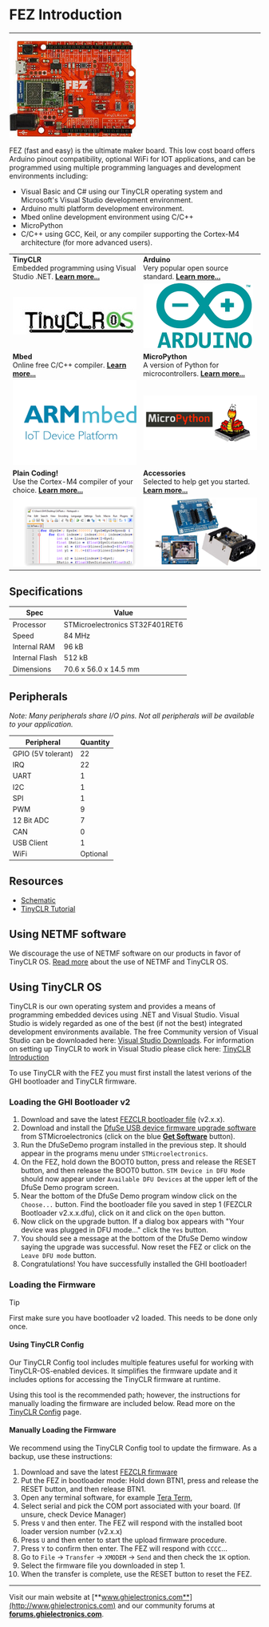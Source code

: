 # FEZ Introduction
---
![FEZ](images/fez_noborder.jpg)

FEZ (fast and easy) is the ultimate maker board. This low cost board offers Arduino pinout compatibility, optional WiFi for IOT applications, and can be programmed using multiple programming languages and development environments including:

* Visual Basic and C# using our TinyCLR operating system and Microsoft's Visual Studio development environment.
* Arduino multi platform development environment.
* Mbed online development environment using C/C++
* MicroPython
* C/C++ using GCC, Keil, or any compiler supporting the Cortex-M4 architecture (for more advanced users).

|  |  |
|--|--|
| **TinyCLR** </br> Embedded programming using Visual Studio .NET. [**Learn more...**](tinyclr.md) | **Arduino** </br> Very popular open source standard. [**Learn more...**](arduino.md) |
| [![TinyCLR](images/tinyclrlogo.jpg)](tinyclr.md) | [![Arduino](images/arduino_logo.png)](arduino.md) |
| **Mbed** </br> Online free C/C++ compiler. [**Learn more...**](mbed.md) | **MicroPython** </br> A version of Python for microcontrollers. [**Learn more...**](python.md) |
| [![Mbed Logo](images/mbed_logo.png)](mbed.md) | [![G400S](images/micro_python_logo.png)](python.md) |
| **Plain Coding!** </br> Use the Cortex-M4 compiler of your choice. [**Learn more...**](plain_coding.md) | **Accessories** </br> Selected to help get you started. [**Learn more...**](accessories.md)
| [![Sample Code](images/code.png)](plain_coding.md) | [![Accessories](images/accessories.png)](accessories.md)

## Specifications

| Spec           | Value                           |
|----------------|---------------------------------|
| Processor      | STMicroelectronics ST32F401RET6 |
| Speed          | 84 MHz                          |
| Internal RAM   | 96 kB                           |
| Internal Flash | 512 kB                          |
| Dimensions     | 70.6 x 56.0 x 14.5 mm           |

## Peripherals

*Note:  Many peripherals share I/O pins.  Not all peripherals will be available to your application.*

| Peripheral         | Quantity          |
|--------------------|-------------------|
| GPIO (5V tolerant) | 22                |
| IRQ                | 22                |
| UART               | 1                 |
| I2C                | 1                 |
| SPI                | 1                 |
| PWM                | 9                 |
| 12 Bit ADC         | 7                 |
| CAN                | 0                 |
| USB Client         | 1                 |
| WiFi               | Optional          |

## Resources
* [Schematic](http://files.ghielectronics.com/downloads/Schematics/FEZ/FEZ%20T18.pdf)
* [TinyCLR Tutorial](../tinyclr/tutorials/intro.md)

## Using NETMF software
We discourage the use of NETMF software on our products in favor of TinyCLR OS. [Read more](../legacy/netmf/intro.md) about the use of NETMF and TinyCLR OS.

## Using TinyCLR OS
TinyCLR is our own operating system and provides a means of programming embedded devices using .NET and Visual Studio.  Visual Studio is widely regarded as one of the best (if not the best) integrated development environments available.  The free Community version of Visual Studio can be downloaded here:  [Visual Studio Downloads](https://www.visualstudio.com/downloads/).  For information on setting up TinyCLR to work in Visual Studio please click here:  [TinyCLR Introduction](../tinyclr/intro.md)

To use TinyCLR with the FEZ you must first install the latest verions of the GHI bootloader and TinyCLR firmware.

### Loading the GHI Bootloader v2
1. Download and save the latest [FEZCLR bootloader file](../tinyclr/loaders/ghi_bootloader.md#fezclr) (v2.x.x).
2. Download and install the [DfuSe USB device firmware upgrade software](http://www.st.com/en/development-tools/stsw-stm32080.html#getsoftware-scroll) from STMicroelectronics (click on the blue [**Get Software**](http://www.st.com/en/development-tools/stsw-stm32080.html#getsoftware-scroll) button).
3. Run the DfuSeDemo program installed in the previous step.  It should appear in the programs menu under `STMicroelectronics`.
4. On the FEZ, hold down the BOOT0 button, press and release the RESET button, and then release the BOOT0 button.  `STM Device in DFU Mode` should now appear under `Available DFU Devices` at the upper left of the DfuSe Demo program screen.
5. Near the bottom of the DfuSe Demo program window click on the `Choose...` button.  Find the bootloader file you saved in step 1 (FEZCLR Bootloader v2.x.x.dfu), click on it and click on the `Open` button.
6. Now click on the upgrade button.  If a dialog box appears with "Your device was plugged in DFU mode..." click the `Yes` button.
7. You should see a message at the bottom of the DfuSe Demo window saying the upgrade was successful.  Now reset the FEZ or click on the `Leave DFU mode` button.
8. Congratulations!  You have successfully installed the GHI bootloader!

### Loading the Firmware

> [!Tip]
> First make sure you have bootloader v2 loaded. This needs to be done only once.

#### Using TinyCLR Config
Our TinyCLR Config tool includes multiple features useful for working with TinyCLR-OS-enabled devices. It simplifies the firmware update and it includes options for accessing the TinyCLR firmware at runtime.

Using this tool is the recommended path; however, the instructions for manually loading the firmware are included below. Read more on the [TinyCLR Config](../tinyclr/tinyclr_config.md) page.

#### Manually Loading the Firmware
We recommend using the TinyCLR Config tool to update the firmware. As a backup, use these instructions:

1. Download and save the latest [FEZCLR firmware](../tinyclr/downloads.md#fezclr)
2. Put the FEZ in bootloader mode: Hold down BTN1, press and release the RESET button, and then release BTN1.
3. Open any terminal software, for example [Tera Term](http://ttssh2.osdn.jp/),
4. Select serial and pick the COM port associated with your board. (If unsure, check Device Manager)
5. Press `V` and then enter. The FEZ will respond with the installed boot loader version number (v2.x.x)
6. Press `U` and then enter to start the upload firmware procedure.
7. Press `Y` to confirm then enter. The FEZ will respond with `CCCC`...
8. Go to `File` -> `Transfer` -> `XMODEM` -> `Send` and then check the `1K` option.
9. Select the firmware file you downloaded in step 1.
10. When the transfer is complete, use the RESET button to reset the FEZ.

***

Visit our main website at [**www.ghielectronics.com**](http://www.ghielectronics.com) and our community forums at [**forums.ghielectronics.com**](https://forums.ghielectronics.com/).
